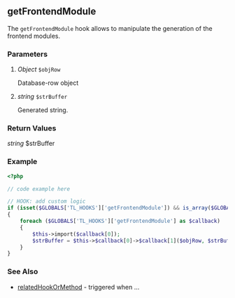getFrontendModule
----------------

The `getFrontendModule` hook allows to manipulate the generation of the frontend modules.


### Parameters ###

1. *Object* `$objRow`

	Database-row object
	
2. *string* `$strBuffer`

	Generated string.



### Return Values ###

*string* $strBuffer


### Example ###

```php
<?php

// code example here

// HOOK: add custom logic
if (isset($GLOBALS['TL_HOOKS']['getFrontendModule']) && is_array($GLOBALS['TL_HOOKS']['getFrontendModule']))
{
	foreach ($GLOBALS['TL_HOOKS']['getFrontendModule'] as $callback)
	{
		$this->import($callback[0]);
		$strBuffer = $this->$callback[0]->$callback[1]($objRow, $strBuffer);
	}
}

```


### See Also ###

- [relatedHookOrMethod](relatedHookOrMethod) - triggered when ...
